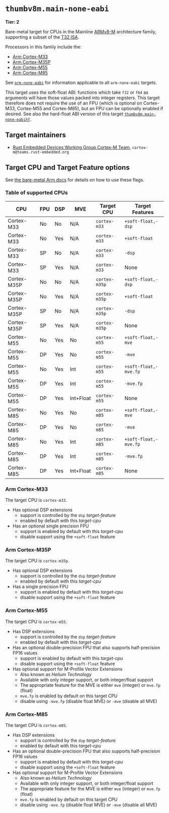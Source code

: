 # `thumbv8m.main-none-eabi`

**Tier: 2**

Bare-metal target for CPUs in the Mainline [ARMv8-M] architecture family,
supporting a subset of the [T32 ISA][t32-isa].

Processors in this family include the:

* [Arm Cortex-M33][cortex-m33]
* [Arm Cortex-M35P][cortex-m35p]
* [Arm Cortex-M55][cortex-m55]
* [Arm Cortex-M85][cortex-m85]

See [`arm-none-eabi`](arm-none-eabi.md) for information applicable to all
`arm-none-eabi` targets.

This target uses the soft-float ABI: functions which take `f32` or `f64` as
arguments will have those values packed into integer registers. This target
therefore does not require the use of an FPU (which is optional on Cortex-M33,
Cortex-M55 and Cortex-M85), but an FPU can be optionally enabled if desired. See
also the hard-float ABI version of this target
[`thumbv8m.main-none-eabihf`](thumbv7em-none-eabihf.md).

[t32-isa]: https://developer.arm.com/Architectures/T32%20Instruction%20Set%20Architecture
[ARMv8-M]: https://developer.arm.com/documentation/ddi0553/latest/
[cortex-m33]: https://developer.arm.com/Processors/Cortex-M33
[cortex-m35p]: https://developer.arm.com/Processors/Cortex-M35P
[cortex-m55]: https://developer.arm.com/Processors/Cortex-M55
[cortex-m85]: https://developer.arm.com/Processors/Cortex-M85

## Target maintainers

* [Rust Embedded Devices Working Group Cortex-M
  Team](https://github.com/rust-embedded), `cortex-m@teams.rust-embedded.org`

## Target CPU and Target Feature options

See [the bare-metal Arm
docs](arm-none-eabi.md#target-cpu-and-target-feature-options) for details on how
to use these flags.

### Table of supported CPUs

| CPU         | FPU | DSP | MVE       | Target CPU    | Target Features       |
| ----------- | --- | --- | --------- | ------------- | --------------------- |
| Cortex-M33  | No  | No  | N/A       | `cortex-m33`  | `+soft-float,-dsp`    |
| Cortex-M33  | No  | Yes | N/A       | `cortex-m33`  | `+soft-float`         |
| Cortex-M33  | SP  | No  | N/A       | `cortex-m33`  | `-dsp`                |
| Cortex-M33  | SP  | Yes | N/A       | `cortex-m33`  | None                  |
| Cortex-M35P | No  | No  | N/A       | `cortex-m35p` | `+soft-float,-dsp`    |
| Cortex-M35P | No  | Yes | N/A       | `cortex-m35p` | `+soft-float`         |
| Cortex-M35P | SP  | No  | N/A       | `cortex-m35p` | `-dsp`                |
| Cortex-M35P | SP  | Yes | N/A       | `cortex-m35p` | None                  |
| Cortex-M55  | No  | Yes | No        | `cortex-m55`  | `+soft-float,-mve`    |
| Cortex-M55  | DP  | Yes | No        | `cortex-m55`  | `-mve`                |
| Cortex-M55  | No  | Yes | Int       | `cortex-m55`  | `+soft-float,-mve.fp` |
| Cortex-M55  | DP  | Yes | Int       | `cortex-m55`  | `-mve.fp`             |
| Cortex-M55  | DP  | Yes | Int+Float | `cortex-m55`  | None                  |
| Cortex-M85  | No  | Yes | No        | `cortex-m85`  | `+soft-float,-mve`    |
| Cortex-M85  | DP  | Yes | No        | `cortex-m85`  | `-mve`                |
| Cortex-M85  | No  | Yes | Int       | `cortex-m85`  | `+soft-float,-mve.fp` |
| Cortex-M85  | DP  | Yes | Int       | `cortex-m85`  | `-mve.fp`             |
| Cortex-M85  | DP  | Yes | Int+Float | `cortex-m85`  | None                  |

### Arm Cortex-M33

The target CPU is `cortex-m33`.

* Has optional DSP extensions
  * support is controlled by the `dsp` *target-feature*
  * enabled by default with this *target-cpu*
* Has an optional single precision FPU
  * support is enabled by default with this *target-cpu*
  * disable support using the `+soft-float` feature

### Arm Cortex-M35P

The target CPU is `cortex-m35p`.

* Has optional DSP extensions
  * support is controlled by the `dsp` *target-feature*
  * enabled by default with this *target-cpu*
* Has a single precision FPU
  * support is enabled by default with this *target-cpu*
  * disable support using the `+soft-float` feature

### Arm Cortex-M55

The target CPU is `cortex-m55`.

* Has DSP extensions
  * support is controlled by the `dsp` *target-feature*
  * enabled by default with this *target-cpu*
* Has an optional double-precision FPU that also supports half-precision FP16
  values
  * support is enabled by default with this *target-cpu*
  * disable support using the `+soft-float` feature
* Has optional support for M-Profile Vector Extensions
  * Also known as *Helium Technology*
  * Available with only integer support, or both integer/float support
  * The appropriate feature for the MVE is either `mve` (integer) or `mve.fp`
    (float)
  * `mve.fp` is enabled by default on this target CPU
  * disable using `-mve.fp` (disable float MVE) or `-mve` (disable all MVE)

### Arm Cortex-M85

The target CPU is `cortex-m85`.

* Has DSP extensions
  * support is controlled by the `dsp` *target-feature*
  * enabled by default with this *target-cpu*
* Has an optional double-precision FPU that also supports half-precision FP16
  values
  * support is enabled by default with this *target-cpu*
  * disable support using the `+soft-float` feature
* Has optional support for M-Profile Vector Extensions
  * Also known as *Helium Technology*
  * Available with only integer support, or both integer/float support
  * The appropriate feature for the MVE is either `mve` (integer) or `mve.fp`
    (float)
  * `mve.fp` is enabled by default on this target CPU
  * disable using `-mve.fp` (disable float MVE) or `-mve` (disable all MVE)
